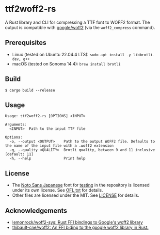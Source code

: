 # ttf2woff2-rs

A Rust library and CLI for compressing a TTF font to WOFF2 format. The output is compatible with [google/woff2](https://github.com/google/woff2/blob/master/src/woff2_compress.cc) (via the `woff2_compress` command).

## Prerequisites

- Linux (tested on Ubuntu 22.04.4 LTS): `sudo apt install -y libbrotli-dev, g++`
- macOS (tested on Sonoma 14.4): `brew install brotli`

## Build

```console
$ cargo build --release
```

## Usage

```console
Usage: ttf2woff2-rs [OPTIONS] <INPUT>

Arguments:
  <INPUT>  Path to the input TTF file

Options:
  -o, --output <OUTPUT>    Path to the output WOFF2 file. Defaults to the name of the input file with a .woff2 extension
  -q, --quality <QUALITY>  Brotli quality, between 0 and 11 inclusive [default: 11]
  -h, --help               Print help
```

## License

- The [Noto Sans Japanese](https://fonts.google.com/noto/specimen/Noto+Sans+JP) font for [testing](tests) in the repository is licensed under its own license. See [OFL.txt](OFL.txt) for details.
- Other files are licensed under the MIT. See [LICENSE](LICENSE) for details.

## Acknowledgements

- [lemonrock/woff2-sys: Rust FFI bindings to Google's woff2 library](https://github.com/lemonrock/woff2-sys)
- [thibault-cne/woff2: An FFI biding to the google woff2 library in Rust.](https://github.com/thibault-cne/woff2)

